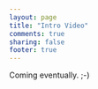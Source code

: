 ```yaml
---
layout: page
title: "Intro Video"
comments: true
sharing: false
footer: true
---
```

Coming eventually. ;-)
